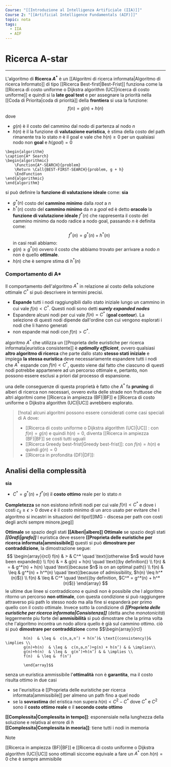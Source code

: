 ```yaml
---
Course: "[[Introduzione al Intelligenza Artificiale (IIA)]]"
Course 2: "[[Artificial Intelligence Fundamentals (AIF)]]"
topic: nota
tags:
  - IIA
  - AIF
---
```


# Ricerca A-star 
---
L'algoritmo di **Ricerca $A^*$** è un [[Algoritmi di ricerca informata|Algoritmo di ricerca Informato]] di tipo [[Ricerca Best-first|Best-Frist]] funziona come la [[Ricerca di costo uniforme o Dijkstra algorithm (UC)|ricerca di costo uniforme]] e quindi si la **late goal test** e per assegnare la priorità nella [[Coda di Priorita|coda di priorità]] della **frontiera** si usa la funzione: $$f(n) = g(n)+h(n)$$dove
- $g(n)$ è il costo del cammino dal nodo di partenza al nodo $n$
- $h(n)$ è il la funzione di __valutazione euristica__, è stima della costo del path rimanente tra lo stato $n$ è il goal e vale che  $h(n) \geq 0$  per un qualsiasi nodo non **goal** e $h(goal) = 0$ 

```pseudo
\begin{algorithm}
\caption{A* Search}
\begin{algorithmic}
	\Function{A*-SEARCH}{problem}
	\Return \Call{BEST-FIRST-SEARCH}{problem, g + h}
	\EndFunction
\end{algorithmic}
\end{algorithm}
```

si può definire la **funzione di valutazione ideale** come:
**sia**
- $g^*(n)$ costo del __cammino minimo__ dalla $root$ a $n$
- $h^*(n)$ costo del __cammino minimo__ da $n$ a $goal$ ed è detto **oracolo**
la **funzione di valutazione ideale** $f^*(n)$ che rappresenta il costo del cammino minimo da nodo radice a nodo goal, passando $n$ è definita come:$$f^*(n)=g^*(n)+h^*(n)$$in casi reali abbiamo:
- $g(n) \geq g^*(n)$ ovvero il costo che abbiamo trovato per arrivare a nodo $n$ non è quello **ottimale**.
- $h(n)$ che è sempre stima di $h^*(n)$ 


### Comportamento di A*
Il comportamento dell'algoritmo $A^*$ in relazione al costo della soluzione ottimale $C^*$ si può descrivere in termini precisi. 
- **Espande** tutti i nodi raggiungibili dallo stato iniziale lungo un cammino in cui vale $f(n) < C^*$. Questi nodi sono detti ***surely expanded nodes*** 
- Espandere alcuni nodi per cui vale $f(n) = C^*$  (**goal contour**). La selezione di questi nodi dipende dall'ordine con cui vengono esplorati i nodi che li hanno generati
- non espande mai nodi con $f(n) > C^*$. 

algoritmo $A^*$ che utilizza un [[Proprieta delle euristiche per ricerca informata|euristica consistente]] è ***optimally efficient***, ovvero qualsiasi **altro algoritmo di ricerca** che parte dallo stato **stesso stati iniziale** e impiega **la stessa euristica** deve necessariamente espandere tutti i nodi che $A^*$ espande con $f(n) < C^*$, questo viene dal fatto che ciascuno di questi nodi potrebbe appartenere ad un percorso ottimale e, pertanto, non possono essere esclusi a priori dal processo di espansione.

una delle conseguenze di questa proprietà è fatto che $A^*$  fa **pruning** di alberi di ricerca non necessari, ovvero evita delle strade non fruttuose che altri algoritmi come [[Ricerca in ampiezza (BF)|BF]] e [[Ricerca di costo uniforme o Dijkstra algorithm (UC)|UC]] avrebbero esplorato.

> [!nota]
>   alcuni algoritmi possono essere considerati come casi speciali di A dove:
>  - [[Ricerca di costo uniforme o Dijkstra algorithm (UC)|UC]] : con $f(n)= g(n)$ e quindi  $h(n) = 0$, diventa [[Ricerca in ampiezza (BF)|BF]] se costi tutti uguali
>  - [[Ricerca Greedy best-frist|Greedy best-frist]]: con $f(n)= h(n)$ e quindi  $g(n) = 0$
>  - [[Ricerca in profondita (DF)|DF]]:





## Analisi della complessità
__sia__
- $C^*= g^*(n) + f^*(n)$ il **costo ottimo** reale per lo stato $n$ 


**Completezza** se non esistono infiniti nodi per cui vale $f(n) < C^*$  e dove i costi $c_{ij}\geq\epsilon >0$ dove $\epsilon$ è il  costo minimo di un arco usato per evitare che l algoritmo si incastri in situazioni del tipo![[IMG - discesa per path con costi degli archi sempre minore.jpeg]]


**Ottimale** se spazio degli stati __[[Alberi|albero]]__
**Ottimale** se spazio degli stati **_[[Grafi|grafo]]_** l euristica deve essere **[[Proprieta delle euristiche per ricerca informata|ammissibile]]** questi si può __dimostrare per contraddizione__, la dimostrazione segue: $$
\begin{array}{rcl}
f(n) & > & C^* \quad \text{(otherwise $n$ would have been expanded)} \\
f(n) & = & g(n) + h(n) \quad \text{(by definition)} \\
f(n) & = & g^*(n) + h(n) \quad \text{(because $n$ is on an optimal path)} \\
f(n) & \leq & g^*(n) + h^*(n) \quad \text{(because of admissibility, $h(n) \leq h^*(n)$)} \\
f(n) & \leq & C^* \quad \text{(by definition, $C^* = g^*(n) + h^*(n)$)}
\end{array}
$$ le ultime due linee si contraddicono e quindi non è possibile che l algoritmo ritorno un percorso **non ottimale**, con questa condizione si può raggiungere attraverso più path lo stesso nodo ma alla fine si espanderà per primo quello con il costo ottimale.
Invece sotto la condizione di **_[[Proprieta delle euristiche per ricerca informata|Consistenza]]_** (detta anche _monotonicità_) leggermente piu forte del __ammisibilità__ si può dimostrare che la prima volta che l'algoritmo incontra un nodo allora quello è già sul cammino ottimo. ciò si può __dimostrare per contraddizione__ come 
$$\begin{array}{rcl}
			
			h(n)  & \leq &  c(n,a,n’) + h(n’)& \text{(consistency)}& \implies \\
			g(n)+h(n)  & \leq &  c(n,a,n’)+g(n) + h(n’) & & \implies\\
			g(n)+h(n)  & \leq &  g(n’)+h(n’) & & \implies \\
			f(n)  & \leq &  f(n’)
			
			\end{array}$$


senza un euristica ammissibile l'__ottimalità__ non è __garantita__, ma il costo risulta ottimo  in due casi 
- se l'eurisitica è [[Proprieta delle euristiche per ricerca informata|ammissibile]] per almeno un path fino a quel nodo
- se la __sovrastima__ del eristica non supera $h(n) < C^2-C^*$  dove $C^*$ e $C^2$ sono il __costo ottimo reale__ e il __secondo costo ottimo__ 



**[[Complessita|Complessita in tempo]]**: esponensiale nella lunghezza della soluzione e relativa al errore di $h$  
**[[Complessita|Complessita in meoria]]**: tiene tutti i nodi in memoria


>[!note]
>[[Ricerca in ampiezza (BF)|BF]] e [[Ricerca di costo uniforme o Dijkstra algorithm (UC)|UC]] sono ottimali siccome equivale a fare un $A^*$ con $h(n)=0$ che è sempre ammisibile








